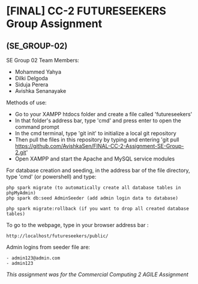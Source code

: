 # [FINAL] CC-2 FUTURESEEKERS Group Assignment 
## (SE_GROUP-02)

SE Group 02 Team Members: 

- Mohammed Yahya
- Dilki Delgoda
- Siduja Perera
- Avishka Senanayake

Methods of use:

- Go to your XAMPP htdocs folder and create a file called 'futureseekers'
- In that folder's address bar, type 'cmd' and press enter to open the command prompt
- In the cmd terminal, type 'git init' to initialize a local git repository
- Then pull the files in this repository by typing and entering 'git pull https://github.com/AvishkaSen/FINAL-CC-2-Assignment-SE-Group-2.git'
- Open XAMPP and start the Apache and MySQL service modules 

For database creation and seeding, in the address bar of the file directory, type 'cmd' (or powershell)
and type:

```
php spark migrate (to automatically create all database tables in phpMyAdmin)
php spark db:seed AdminSeeder (add admin login data to database)

php spark migrate:rollback (if you want to drop all created database tables)
```

To go to the webpage, type in your browser address bar :
```
http://localhost/futureseekers/public/
```

Admin logins from seeder file are:

    - admin123@admin.com
    - admin123


*This assignment was for the Commercial Computing 2 AGILE Assignment*
